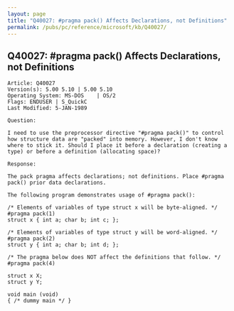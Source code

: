 ```yaml
---
layout: page
title: "Q40027: #pragma pack() Affects Declarations, not Definitions"
permalink: /pubs/pc/reference/microsoft/kb/Q40027/
---
```


## Q40027: #pragma pack() Affects Declarations, not Definitions

	Article: Q40027
	Version(s): 5.00 5.10 | 5.00 5.10
	Operating System: MS-DOS    | OS/2
	Flags: ENDUSER | S_QuickC
	Last Modified: 5-JAN-1989
	
	Question:
	
	I need to use the preprocessor directive "#pragma pack()" to control
	how structure data are "packed" into memory. However, I don't know
	where to stick it. Should I place it before a declaration (creating a
	type) or before a definition (allocating space)?
	
	Response:
	
	The pack pragma affects declarations; not definitions. Place #pragma
	pack() prior data declarations.
	
	The following program demonstrates usage of #pragma pack():
	
	/* Elements of variables of type struct x will be byte-aligned. */
	#pragma pack(1)
	struct x { int a; char b; int c; };
	
	/* Elements of variables of type struct y will be word-aligned. */
	#pragma pack(2)
	struct y { int a; char b; int d; };
	
	/* The pragma below does NOT affect the definitions that follow. */
	#pragma pack(4)
	
	struct x X;
	struct y Y;
	
	void main (void)
	{ /* dummy main */ }
